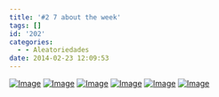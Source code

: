 ```yaml
---
title: '#2 7 about the week'
tags: []
id: '202'
categories:
  - - Aleatoriedades
date: 2014-02-23 12:09:53
---
```


[![Image](http://162.243.62.160/wp-content/uploads/2014/02/dsc02136.jpg?w=650)](http://162.243.62.160/wp-content/uploads/2014/02/dsc02136.jpg) [![Image](http://162.243.62.160/wp-content/uploads/2014/02/dsc02124.jpg?w=650)](http://162.243.62.160/wp-content/uploads/2014/02/dsc02124.jpg) [![Image](http://162.243.62.160/wp-content/uploads/2014/02/dsc02137.jpg?w=650)](http://162.243.62.160/wp-content/uploads/2014/02/dsc02137.jpg) [![Image](http://162.243.62.160/wp-content/uploads/2014/02/dsc02143.jpg?w=650)](http://162.243.62.160/wp-content/uploads/2014/02/dsc02143.jpg) [![Image](http://162.243.62.160/wp-content/uploads/2014/02/dsc02153.jpg?w=650)](http://162.243.62.160/wp-content/uploads/2014/02/dsc02153.jpg) [![Image](http://162.243.62.160/wp-content/uploads/2014/02/dsc02193.jpg?w=650)](http://162.243.62.160/wp-content/uploads/2014/02/dsc02193.jpg)
